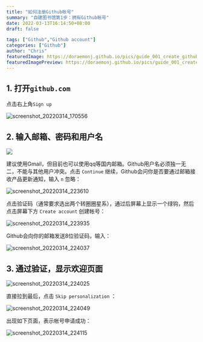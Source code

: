 ```yaml
---
title: "如何注册Github帐号"
summary: "自建图书馆第1步：拥有Github帐号"
date: 2022-03-13T16:14:50+08:00
draft: false

tags: ["Github","Github account"]
categories: ["Github"]
author: "Chris"
featuredImage: https://doraemonj.github.io/pics/guide_001_create_github_account.png
featuredImagePreview: https://doraemonj.github.io/pics/guide_001_create_github_account.png
---
```


## 1. 打开`github.com`

点击右上角`Sign up`

![screenshot_20220314_170556](https://doraemonj.github.io/pics/screenshot_20220314_221556.png)

## 2. 输入邮箱、密码和用户名

![](https://doraemonj.github.io/pics/screenshot_20220314_222525.png)

建议使用Gmail，但目前也可以使用qq等国内邮箱。Github用户名必须独一无二，不能与其他用户冲突。点击 `Continue` 继续，Github会问你是否要通过邮箱接收产品更新通知，输入 `n` 忽略：

![screenshot_20220314_223610](https://doraemonj.github.io/pics/screenshot_20220314_223610.png)

点击验证码（通常要求选出两个转圈圈星系），通过后屏幕上显示一个绿钩，然后点击屏幕下方 `Create account` 创建帐号：

![screenshot_20220314_223935](https://doraemonj.github.io/pics/screenshot_20220314_223935.png)

Github会向你的邮箱发送8位验证码，输入：

![screenshot_20220314_224037](https://doraemonj.github.io/pics/screenshot_20220314_224037.png)

## 3. 通过验证，显示欢迎页面

![screenshot_20220314_224025](https://doraemonj.github.io/pics/screenshot_20220314_224025.png)

直接拉到最后，点击  `Skip personalization` ：

![screenshot_20220314_224049](https://doraemonj.github.io/pics/screenshot_20220314_224049.png)

出现如下页面，表示帐号申请成功：

![screenshot_20220314_224115](https://doraemonj.github.io/pics/screenshot_20220314_224115.png)

